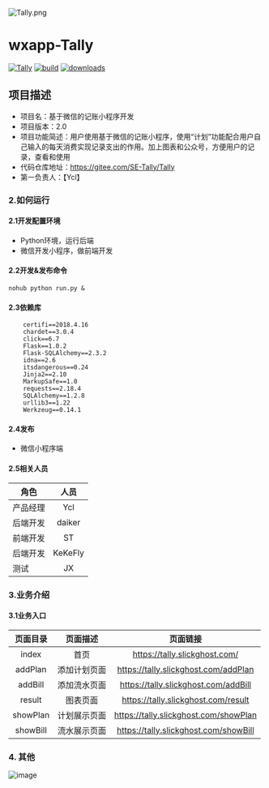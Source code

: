 ![Tally.png](https://upload-images.jianshu.io/upload_images/5443560-61c4d5fbe65e35f4.png?imageMogr2/auto-orient/strip%7CimageView2/2/w/1240)

wxapp-Tally
=========================

[![Tally](https://img.shields.io/badge/Tally-2.0-blue.svg)](https://img.shields.io/badge/Tally-2.0-blue.svg)
[![build](https://img.shields.io/badge/build-passing-brightgreen.svg)](https://img.shields.io/badge/build-passing-brightgreen.svg)
[![downloads](https://img.shields.io/badge/downloads-393k-red.svg)](https://img.shields.io/badge/downloads-393k-red.svg)

项目描述
------------

-   项目名：基于微信的记账小程序开发
-   项目版本：2.0
-   项目功能简述：用户使用基于微信的记账小程序，使用“计划”功能配合用户自己输入的每天消费实现记录支出的作用。加上图表和公众号，方便用户的记录，查看和使用
-   代码仓库地址：https://gitee.com/SE-Tally/Tally
-   第一负责人：【Ycl】

###     2.如何运行
####    2.1开发配置环境
-   Python环境，运行后端
-   微信开发小程序，做前端开发

####    2.2开发&发布命令
    nohub python run.py &

####    2.3依赖库
```
    certifi==2018.4.16
    chardet==3.0.4
    click==6.7
    Flask==1.0.2
    Flask-SQLAlchemy==2.3.2
    idna==2.6
    itsdangerous==0.24
    Jinja2==2.10
    MarkupSafe==1.0
    requests==2.18.4
    SQLAlchemy==1.2.8
    urllib3==1.22
    Werkzeug==0.14.1
```

####    2.4发布
-   微信小程序端

####    2.5相关人员

角色|人员
-|:-:
产品经理|Ycl
后端开发|daiker
前端开发|ST
后端开发|KeKeFly
测试|JX

###     3.业务介绍
####    3.1业务入口

页面目录|页面描述|页面链接
:-:|:-:|:-:
index|首页|https://tally.slickghost.com/
addPlan|添加计划页面|https://tally.slickghost.com/addPlan
addBill|添加流水页面|https://tally.slickghost.com/addBill
result|图表页面|https://tally.slickghost.com/result
showPlan|计划展示页面|https://tally.slickghost.com/showPlan
showBill|流水展示页面|https://tally.slickghost.com/showBill

###     4. 其他


![image](https://github.com/lengyue1084/wxapp-calendar/blob/master/screenshots/1.png)


